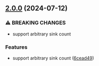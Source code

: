 ## [2.0.0](https://github.com/mightyiam/sink-rotate/compare/v1.0.4...v2.0.0) (2024-07-12)

### ⚠ BREAKING CHANGES

* support arbitrary sink count

### Features

* support arbitrary sink count ([6cead49](https://github.com/mightyiam/sink-rotate/commit/6cead49d2cc839b5f9124387aaa830dfd39fd4ab))
